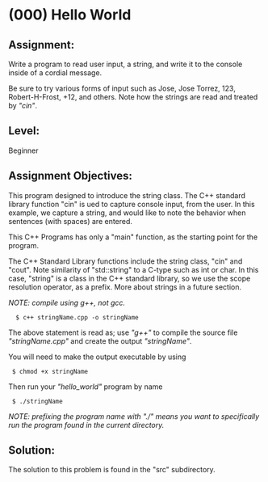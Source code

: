 # (000) Hello World

## Assignment:

Write a program to read user input, a string, and write it to the console inside of a cordial message.

Be sure to try various forms of input such as Jose, Jose Torrez, 123, Robert-H-Frost,  +12, and others. Note how the strings are read and treated by *"cin"*.

## Level:

Beginner

## Assignment Objectives:

This program designed to introduce the string class. The C++ standard library function "cin" is ued to capture console input, from the user. In this example, we capture a string, and would like to note the behavior when sentences (with spaces) are entered.

This C++ Programs has only a "main" function, as the starting point for the program. 

The C++ Standard Library functions include the string class, "cin" and "cout". Note similarity of "std::string" to a C-type such as int or char. In this case, "string" is a class in the C++ standard library, so we use the scope resolution operator, as a prefix. More about strings in a future section.

*_NOTE:_ compile using g++, not gcc.*

      $ c++ stringName.cpp -o stringName

The above statement is read as; use *"g++"* to compile the source file *"stringName.cpp"* and create the output *"stringName"*.   

You will need to make the output executable by using 

     $ chmod +x stringName

Then run your *"hello_world"* program by name

     $ ./stringName

*_NOTE:_ prefixing the program name with "./" means you want to specifically run the program found in the current directory.*



## Solution:

The solution to this problem is found in the "src" subdirectory. 